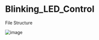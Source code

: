 # Blinking_LED_Control
File Structure

![image](https://user-images.githubusercontent.com/85094832/187041952-52e6849b-c372-42a3-8aed-fe6894cef4b5.png)
